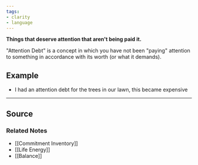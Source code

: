 ```yaml
---
tags:
- clarity
- language
---
```

**Things that deserve attention that aren't being paid it.**

"Attention Debt" is a concept in which you have not been "paying" attention to something in accordance with its worth (or what it demands). 

## Example

- I had an attention debt for the trees in our lawn, this became expensive

---

## Source


### Related Notes
- [[Commitment Inventory]]
- [[Life Energy]]
- [[Balance]]